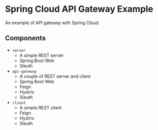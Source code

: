 # Spring Cloud API Gateway Example

An example of API gateway with Spring Cloud.


## Components

- `server`
  - A simple REST server
  - Spring Boot Web
  - Sleuth
- `api-gateway`
  - A couple of REST server and client
  - Spring Boot Web
  - Feign
  - Hystrix
  - Sleuth
- `client`
  - A simple REST client
  - Feign
  - Hystrix
  - Sleuth
